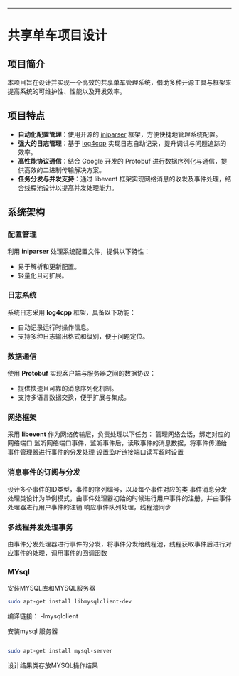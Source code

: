 
---

# 共享单车项目设计

## 项目简介
本项目旨在设计并实现一个高效的共享单车管理系统，借助多种开源工具与框架来提高系统的可维护性、性能以及开发效率。

## 项目特点

- **自动化配置管理**：使用开源的 [iniparser](https://github.com/ndevilla/iniparser) 框架，方便快捷地管理系统配置。
- **强大的日志管理**：基于 [log4cpp](http://log4cpp.sourceforge.net/) 实现日志自动记录，提升调试与问题追踪的效率。
- **高性能协议通信**：结合 Google 开发的 Protobuf 进行数据序列化与通信，提供高效的二进制传输解决方案。
- **任务分发与并发支持**：通过 libevent 框架实现网络消息的收发及事件处理，结合线程池设计以提高并发处理能力。

## 系统架构

### 配置管理

利用 **iniparser** 处理系统配置文件，提供以下特性：

- 易于解析和更新配置。
- 轻量化且可扩展。

### 日志系统

系统日志采用 **log4cpp** 框架，具备以下功能：

- 自动记录运行时操作信息。
- 支持多种日志输出格式和级别，便于问题定位。


### 数据通信

使用 **Protobuf** 实现客户端与服务器之间的数据协议：

- 提供快速且可靠的消息序列化机制。
- 支持多语言数据交换，便于扩展与集成。

### 网络框架

采用 **libevent** 作为网络传输层，负责处理以下任务：
管理网络会话，绑定对应的网络端口
监听网络端口事件，监听事件后，读取事件的消息数据，将事件传递给事件管理器进行事件的分发处理
设置监听链接端口读写超时设置

### 消息事件的订阅与分发

设计多个事件的ID类型，事件的序列编号，以及每个事件对应的类
事件消息分发处理类设计为单例模式，由事件处理器初始的时候进行用户事件的注册，并由事件处理器进行用户事件的注销
响应事件队列处理，线程池同步

### 多线程并发处理事务

由事件分发处理器进行事件的分发，将事件分发给线程池，线程获取事件后进行对应事件的处理，调用事件的回调函数

### MYsql

安装MYSQL库和MYSQL服务器

```bash
sudo apt-get install libmysqlclient-dev

```

编译链接： -lmysqlclient 

安装mysql 服务器

``` bash

sudo apt-get install mysql-server

```
设计结果类存放MYSQL操作结果